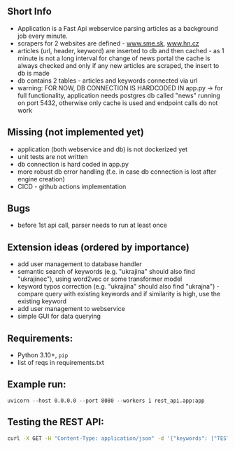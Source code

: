 ## Short Info

- Application is a Fast Api webservice parsing articles as a background job every minute.
- scrapers for 2 websites are defined - www.sme.sk, www.hn.cz
- articles (url, header, keyword) are inserted to db and then cached - as 1 minute is not a long interval for change of
  news portal
  the cache is always checked and only if any new articles are scraped, the insert to db is made
- db contains 2 tables - articles and keywords connected via url
- warning: FOR NOW, DB CONNECTION IS HARDCODED IN app.py -> for full functionality, application needs postgres db
  called "news" running on port
  5432, otherwise only cache is used and endpoint calls do not work

## Missing (not implemented yet)

- application (both webservice and db) is not dockerized yet
- unit tests are not written
- db connection is hard coded in app.py
- more robust db error handling (f.e. in case db connection is lost after engine creation)
- CICD - github actions implementation

## Bugs

- before 1st api call, parser needs to run at least once

## Extension ideas (ordered by importance)

- add user management to database handler
- semantic search of keywords (e.g. "ukrajina" should also find "ukrajinec"), using word2vec or some transformer model
- keyword typos correction (e.g. "ukrajina" should also find "ukrajna") - compare query with existing keywords and if
  similarity is high, use the existing keyword
- add user management to webservice
- simple GUI for data querying

## Requirements:

- Python 3.10+, `pip`
- list of reqs in requirements.txt

## Example run:

```
uvicorn --host 0.0.0.0 --port 8080 --workers 1 rest_api.app:app 
```

## Testing the REST API:

```bash
curl -X GET -H "Content-Type: application/json" -d '{"keywords": ["TEST", "ukrajina"]}' http://0.0.0.0:8080/articles/find 
```